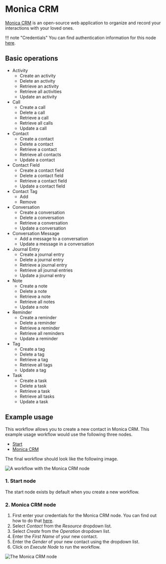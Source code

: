 # Monica CRM

[Monica CRM](https://www.monicahq.com/) is an open-source web application to organize and record your interactions with your loved ones.

!!! note "Credentials"
    You can find authentication information for this node [here](/integrations/builtin/credentials/monicaCrm/).


## Basic operations

* Activity
    * Create an activity
    * Delete an activity
    * Retrieve an activity
    * Retrieve all activities
    * Update an activity
* Call
    * Create a call
    * Delete a call
    * Retrieve a call
    * Retrieve all calls
    * Update a call
* Contact
    * Create a contact
    * Delete a contact
    * Retrieve a contact
    * Retrieve all contacts
    * Update a contact
* Contact Field
    * Create a contact field
    * Delete a contact field
    * Retrieve a contact field
    * Update a contact field
* Contact Tag
    * Add
    * Remove
* Conversation
    * Create a conversation
    * Delete a conversation
    * Retrieve a conversation
    * Update a conversation
* Conversation Message
    * Add a message to a conversation
    * Update a message in a conversation
* Journal Entry
    * Create a journal entry
    * Delete a journal entry
    * Retrieve a journal entry
    * Retrieve all journal entries
    * Update a journal entry
* Note
    * Create a note
    * Delete a note
    * Retrieve a note
    * Retrieve all notes
    * Update a note
* Reminder
    * Create a reminder
    * Delete a reminder
    * Retrieve a reminder
    * Retrieve all reminders
    * Update a reminder
* Tag
    * Create a tag
    * Delete a tag
    * Retrieve a tag
    * Retrieve all tags
    * Update a tag
* Task
    * Create a task
    * Delete a task
    * Retrieve a task
    * Retrieve all tasks
    * Update a task


## Example usage

This workflow allows you to create a new contact in Monica CRM. This example usage workflow would use the following three nodes.
- [Start](/integrations/builtin/core-nodes/n8n-nodes-base.start/)
- [Monica CRM]()

The final workflow should look like the following image.

![A workflow with the Monica CRM node](/_images/integrations/builtin/app-nodes/monicacrm/workflow.png)

### 1. Start node

The start node exists by default when you create a new workflow.

### 2. Monica CRM node

1. First enter your credentials for the Monica CRM node. You can find out how to do that [here](/integrations/builtin/credentials/monicaCrm/).
2. Select *Contact* from the *Resource* dropdown list.
3. Select *Create* from the *Operation* dropdown list.
3. Enter the *First Name* of your new contact.
4. Enter the *Gender* of your new contact using the dropdown list.
5. Click on *Execute Node* to run the workflow.

![The Monica CRM node](/_images/integrations/builtin/app-nodes/monicacrm/monicacrm_node.png)
